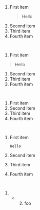 1. First item
     > Hello
2. Second item
3. Third item
4. Fourth item  

<br>

1. First item
  > Hello
1. Second item
1. Third item
1. Fourth item  

<br>

1. First item
8. Second item
3. Third item
5. Fourth item

<br>

1. First item

   ```Hello```

2. Second item
3. Third item
4. Fourth item

<br>
  
1. - 2. foo
